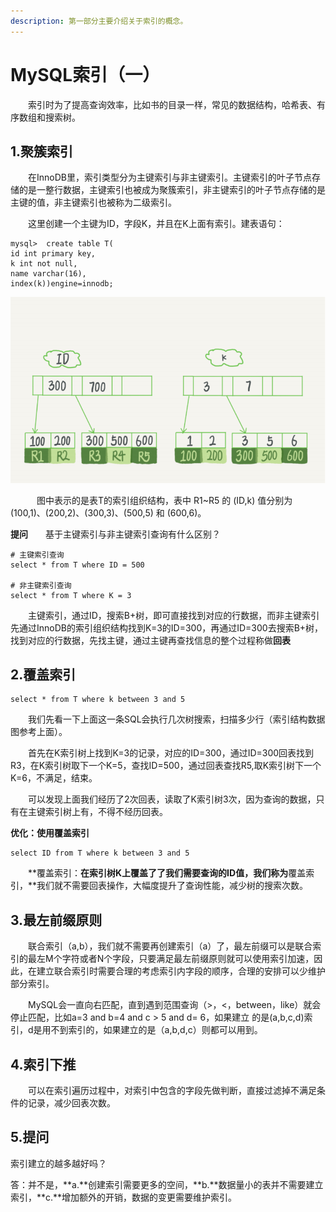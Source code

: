 ```yaml
---
description: 第一部分主要介绍关于索引的概念。
---
```


# MySQL索引（一）

　　索引时为了提高查询效率，比如书的目录一样，常见的数据结构，哈希表、有序数组和搜索树。

## 1.聚簇索引

　　在InnoDB里，索引类型分为主键索引与非主键索引。主键索引的叶子节点存储的是一整行数据，主键索引也被成为聚簇索引，非主键索引的叶子节点存储的是主键的值，非主键索引也被称为二级索引。

　　这里创建一个主键为ID，字段K，并且在K上面有索引。建表语句：

```text
mysql>  create table T(
id int primary key,
k int not null,
name varchar(16),
index(k))engine=innodb;
```

![InnoDB&#x7D22;&#x5F15;&#x7EC4;&#x7EC7;&#x7ED3;&#x6784;](../.gitbook/assets/image%20%2826%29.png)

　　　图中表示的是表T的索引组织结构，表中 R1~R5 的 \(ID,k\) 值分别为 \(100,1\)、\(200,2\)、\(300,3\)、\(500,5\) 和 \(600,6\)。

**提问**　　基于主键索引与非主键索引查询有什么区别？

```text
# 主键索引查询
select * from T where ID = 500

# 非主键索引查询
select * from T where K = 3
```

　　主键索引，通过ID，搜索B+树，即可直接找到对应的行数据，而非主键索引先通过InnoDB的索引组织结构找到K=3的ID=300，再通过ID=300去搜索B+树，找到对应的行数据，先找主键，通过主键再查找信息的整个过程称做**回表**

## 2.覆盖索引

```text
select * from T where k between 3 and 5
```

　　我们先看一下上面这一条SQL会执行几次树搜索，扫描多少行（索引结构数据图参考上面）。

　　首先在K索引树上找到K=3的记录，对应的ID=300，通过ID=300回表找到R3，在K索引树取下一个K=5，查找ID=500，通过回表查找R5,取K索引树下一个K=6，不满足，结束。

　　可以发现上面我们经历了2次回表，读取了K索引树3次，因为查询的数据，只有在主键索引树上有，不得不经历回表。

**优化：使用覆盖索引**

```text
select ID from T where k between 3 and 5
```

　　**覆盖索引：**在索引树K上覆盖了了我们需要查询的ID值，我们称为**覆盖索引，**我们就不需要回表操作，大幅度提升了查询性能，减少树的搜索次数。

## 3.最左前缀原则

　　联合索引（a,b），我们就不需要再创建索引（a）了，最左前缀可以是联合索引的最左M个字符或者N个字段，只要满足最左前缀原则就可以使用索引加速，因此，在建立联合索引时需要合理的考虑索引内字段的顺序，合理的安排可以少维护部分索引。

　　MySQL会一直向右匹配，直到遇到范围查询（&gt;，&lt;，between，like）就会停止匹配，比如a=3 and b=4 and c &gt; 5 and d= 6，如果建立 的是\(a,b,c,d\)索引，d是用不到索引的，如果建立的是（a,b,d,c）则都可以用到。

## 4.索引下推

　　可以在索引遍历过程中，对索引中包含的字段先做判断，直接过滤掉不满足条件的记录，减少回表次数。

## 5.提问

索引建立的越多越好吗？

答：并不是，**a.**创建索引需要更多的空间，**b.**数据量小的表并不需要建立索引，**c.**增加额外的开销，数据的变更需要维护索引。





